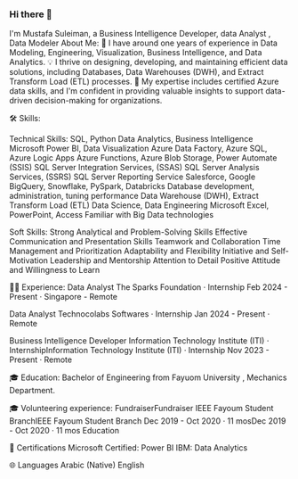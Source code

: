 ### Hi there 👋
I'm Mustafa Suleiman, a  Business Intelligence Developer, data Analyst , Data Modeler
About Me:
🔭 I have around one years of experience in Data Modeling, Engineering, Visualization, Business Intelligence, and Data Analytics.
💡 I thrive on designing, developing, and maintaining efficient data solutions, including Databases, Data Warehouses (DWH), and Extract Transform Load (ETL) processes.
🚀 My expertise includes certified Azure data skills, and I'm confident in providing valuable insights to support data-driven decision-making for organizations.

🛠️ Skills:

Technical Skills:
SQL, Python
Data Analytics, Business Intelligence
Microsoft Power BI, Data Visualization
Azure Data Factory, Azure SQL, Azure Logic Apps
Azure Functions, Azure Blob Storage, Power Automate
(SSIS) SQL Server Integration Services, (SSAS) SQL Server Analysis Services, (SSRS) SQL Server Reporting Service
Salesforce, Google BigQuery, Snowflake, PySpark, Databricks
Database development, administration, tuning performance
Data Warehouse (DWH), Extract Transform Load (ETL)
Data Science, Data Engineering
Microsoft Excel, PowerPoint, Access
Familiar with Big Data technologies

Soft Skills:
Strong Analytical and Problem-Solving Skills
Effective Communication and Presentation Skills
Teamwork and Collaboration
Time Management and Prioritization
Adaptability and Flexibility
Initiative and Self-Motivation
Leadership and Mentorship
Attention to Detail
Positive Attitude and Willingness to Learn

👨‍💻 Experience:
Data Analyst
The Sparks Foundation · Internship
Feb 2024 - Present · 
Singapore - Remote


Data Analyst
Technocolabs Softwares · Internship
Jan 2024 - Present · Remote


Business Intelligence Developer
Information Technology Institute (ITI) · InternshipInformation Technology Institute (ITI) · Internship
Nov 2023 - Present · Remote


🎓 Education:
Bachelor of Engineering from Fayuom University , Mechanics Department.


🎓 Volunteering experience:
FundraiserFundraiser
IEEE Fayoum Student BranchIEEE Fayoum Student Branch
Dec 2019 - Oct 2020 · 11 mosDec 2019 - Oct 2020 · 11 mos
Education

🚀 Certifications
Microsoft Certified: Power BI
IBM: Data Analytics

🌐 Languages
Arabic (Native)
English

<!--
**mustafasuleiman/mustafasuleiman** is a ✨ _special_ ✨ repository because its `README.md` (this file) appears on your GitHub profile.

Here are some ideas to get you started:

- 🔭 I’m currently working on ...
- 🌱 I’m currently learning ...
- 👯 I’m looking to collaborate on ...
- 🤔 I’m looking for help with ...
- 💬 Ask me about ...
- 📫 How to reach me: ...
- 😄 Pronouns: ...
- ⚡ Fun fact: ...
-->
